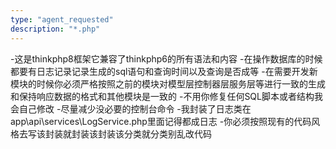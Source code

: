 ```yaml
---
type: "agent_requested"
description: "*.php"
---
```

-这是thinkphp8框架它兼容了thinkphp6的所有语法和内容
-在操作数据库的时候都要有日志记录记录生成的sql语句和查询时间以及查询是否成等
-在需要开发新模块的时候你必须严格按照之前的模块对模型层控制器层服务层等进行一致的生成和保持响应数据的格式和其他模块是一致的
-不用你修复任何SQL脚本或者结构我会自己修改
-尽量减少没必要的控制台命令
-我封装了日志类在app\api\services\LogService.php里面记得都成日志
-你必须按照现有的代码风格去写该封装就封装该封装该分类就分类别乱改代码